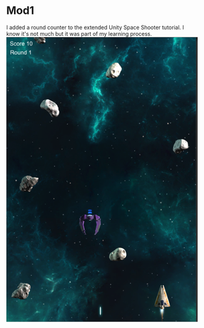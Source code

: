 # Mod1
I added a round counter to the extended Unity Space Shooter tutorial. I know it's not much but it was part of my learning process.
![](Screenshot.PNG)
